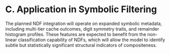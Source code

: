 # C. Application in Symbolic Filtering

The planned NDF integration will operate on expanded symbolic metadata, including multi-tier cache outcomes, digit symmetry traits, and remainder histogram profiles. These features are expected to benefit from the non-linear classification capability of NDFs, which will allow the model to identify subtle but statistically significant structural indicators of compositeness.

